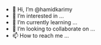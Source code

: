 - 👋 Hi, I’m @hamidkarimy
- 👀 I’m interested in ...
- 🌱 I’m currently learning ...
- 💞️ I’m looking to collaborate on ...
- 📫 How to reach me ...

<!---
hamidkarimy/hamidkarimy is a ✨ special ✨ repository because its `README.md` (this file) appears on your GitHub profile.
You can click the Preview link to take a look at your changes.
--->
